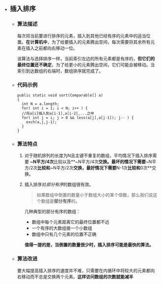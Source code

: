 - ## 插入排序
  * ### 算法描述
    每次将当前要进行排序的元素，插入到其他已经有序的元素中的适当位置。**在计算机中**，为了给要插入的元素腾出空间，每次需要将其余所有元素在插入之前都向右移动一位。   

    该算法与选择排序一样，当前索引左边的所有元素都是有序的，**但它们的最终位置还不确定**，为了给更小的元素腾出空间，它们可能会被移动。当索引到达数组的右端时，数组排序就完成了。
  * ### 代码示例
        public static void sort(Comparable[] a)
        {
          int N = a.length;
          for( int i = 1; i < N; i++ ) {
          //将a[i]插入到a[i-1],a[i-2],...之中
          for( int j = i; j > 0 && less(a[j],a[j-1]); j-- ) {
            exch(a,j,j-1);
          }
        }

  * ### 算法特点
    1. 对于随机排列的长度为N且主键不重复的数组，平均情况下插入排序需要 **~N平方/4次**比较以及**~N平方/4次**交换。最坏的情况下需要**~N平方/2次**比较和**~N平方/2次**交换，最好情况下需要**N-1次**比较和**0次**交换。
    2. 插入排序对*部分有序*的数组很有效。
       > 如果数组中倒置的数量小于数组大小的某个倍数，那么我们说这个数组是**部分有序**的。

       几种典型的部分有序的数组：
       - 数组中每个元素距离它的最终位置都不远
       - 一个有序的大数组接一个小数组
       - 数组中只有几个元素的位置不正确

       **值得一提的是，当倒置的数量很少时，插入排序可能是最快的算法。**
  * ### 算法改进
    要大幅提高插入排序的速度并不难，只需要在内循环中将较大的元素都向右移动而不总是交换两个元素。**这样访问数组的次数就能减半**
